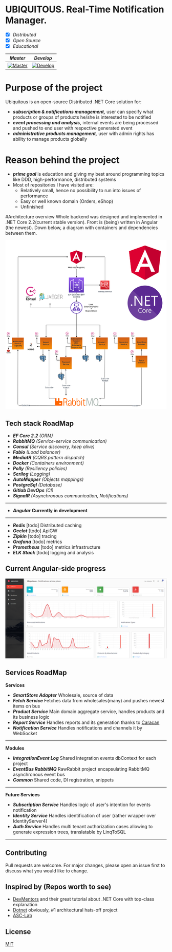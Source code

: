 # UBIQUITOUS. Real-Time Notification Manager.
- [x] _Distributed_
- [x] _Open Source_
- [x] _Educational_

| *Master*  | *Develop* |
| --------- | --------- |
| [![Master](https://gitlab.com/Ruzanowski/ubiquitous/badges/master/build.svg)](https://gitlab.com/Ruzanowski/ubiquitous/badges/master/build.svg) | [![Develop](https://gitlab.com/Ruzanowski/ubiquitous/badges/develop/build.svg)](https://gitlab.com/Ruzanowski/ubiquitous/badges/develop/build.svg)

# Purpose of the project
Ubiquitous is an open-source Distributed .NET Core solution for:
- ***subscription & notifications management,*** user can specify what products or groups of products he/she is interested to be notified
- ***event processing and analysis,*** internal events are being processed and pushed to end user with respective generated event
- ***administrative products management,*** user with admin rights has ability to manage products globally

# Reason behind the project
- ***prime goal*** is education and giving my best around programming topics like DDD, high-performance, distributed systems 
- Most of repositories I have visited are:
    - Relatively small, hence no possibility to run into issues of performance
    - Easy or well known domain (Orders, eShop)
    - Unfinished
    
#Architecture overview
Whole backend was designed and implemented in .NET Core 2.2(current stable version). Front is (being) written in Angular (the newest). 
    Down below, a diagram with containers and dependencies between them. 
    
<p align="center">
   <img alt="Ubiquitous Service Architecture" src="img/ubiquitous-architecture.png" />
</p>

**Tech stack RoadMap**
----------------
- ***EF Core 2.2*** *(ORM)*
- ***RabbitMQ*** *(Service-service communication)*
- ***Consul*** *(Service discovery, keep alive)*
- ***Fabio*** *(Load balancer)*
- ***MediatR*** *(CQRS pattern dispatch)*
- ***Docker*** *(Containers environment)*
- ***Polly*** *(Resiliency policies)*
- ***Serilog*** *(Logging)*
- ***AutoMapper*** *(Objects mappings)*
- ***PostgreSql*** *(Database)*
- ***Gitlab DevOps*** *(CI)*
- ***SignalR*** *(Asynchronous communication, Notifications)*
------
- ***Angular*** **Currently in development**
------ 
- ***Redis*** [todo] Distributed caching
- ***Ocelot*** [todo] ApiGW
- ***Zipkin*** [todo] tracing
- ***Grafana*** [todo] metrics
- ***Prometheus*** [todo] metrics infrastructure
- ***ELK Stack*** [todo] logging and analysis 

**Current Angular-side progress**
-------

<p align="center">
   <img alt="Ubiquitous front-end progress" src="img/ubiquitous-current-state.png" />
</p>

**Services RoadMap**
-------
**Services**
- ***SmartStore Adapter*** Wholesale, source of data
- ***Fetch Service*** Fetches data from wholesales(many) and pushes newest items on bus
- ***Product Service*** Main domain aggregate service, handles products and its business logic
- ***Report Service*** Handles reports and its generation thanks to [Caracan](https://github.com/caracan-team)
- ***Notification Service*** Handles notifications and channels it by WebSocket
-------

**Modules**
- ***IntegrationEvent Log*** Shared integration events dbContext for each project
- ***EventBus RabbitMQ*** RawRabbit project encapsulating RabbitMQ asynchronous event bus
- ***Common*** Shared code, DI registration, snippets
-------

**Future Services**
- ***Subscription Service*** Handles logic of user's intention for events notification
- ***Identity Service*** Handles identification of user (rather wrapper over IdentityServer4)
- ***Auth Service*** Handles multi tenant authorization cases allowing to generate expression trees, translatable by LinqToSQL
-------

## Contributing
Pull requests are welcome. For major changes, please open an issue first to discuss what you would like to change.

## Inspired by (Repos worth to see)
- [DevMentors](https://github.com/devmentors) and their great tutorial about .NET Core with top-class explanation
- [Dotnet](https://github.com/dotnet-architecture/eShopOnContainers) obviously, #1 architectural hats-off project
- [ASC-Lab](https://github.com/asc-lab/dotnetcore-microservices-poc) 

## License
[MIT](https://choosealicense.com/licenses/mit/)
